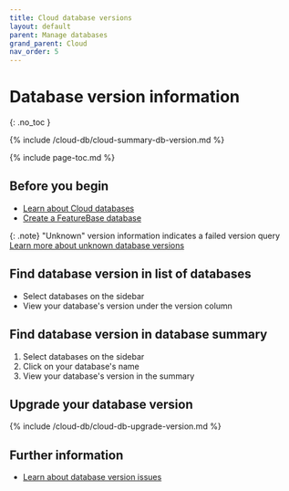 ```yaml
---
title: Cloud database versions
layout: default
parent: Manage databases
grand_parent: Cloud
nav_order: 5
---
```


# Database version information
{: .no_toc }

{% include /cloud-db/cloud-summary-db-version.md %}

{% include page-toc.md %}

## Before you begin
* [Learn about Cloud databases](/docs/cloud/cloud-databases/cloud-db-manage)
* [Create a FeatureBase database](/docs/cloud/cloud-databases/cloud-db-create-custom)

{: .note}
"Unknown" version information indicates a failed version query
[Learn more about unknown database versions](/docs/cloud/cloud-troubleshooting/issue-cloud-version-unknown)

## Find database version in list of databases
* Select databases on the sidebar
* View your database's version under the version column

## Find database version in database summary
1. Select databases on the sidebar
2. Click on your database's name
3. View your database's version in the summary

## Upgrade your database version
{% include /cloud-db/cloud-db-upgrade-version.md %}

## Further information
* [Learn about database version issues](/docs/cloud/cloud-troubleshooting/issue-cloud-version-unknown)
